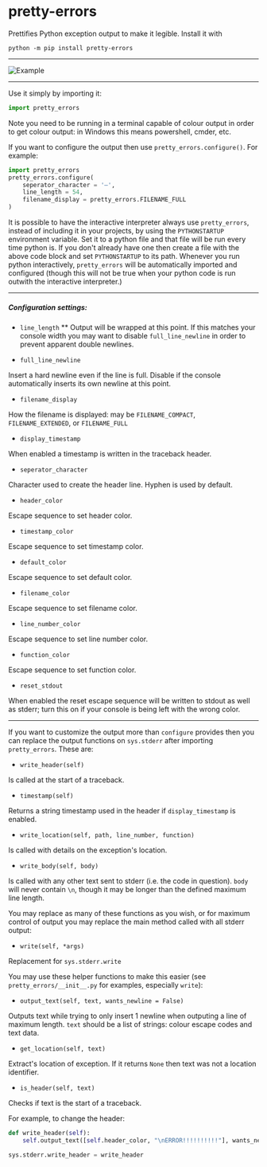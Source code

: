 # pretty-errors

Prettifies Python exception output to make it legible. Install it with
```
python -m pip install pretty-errors
```
---
![Example](https://i.imgur.com/0jpEqob.png)

---
Use it simply by importing it:
```python
import pretty_errors
```
Note you need to be running in a terminal capable of colour output in order to get colour output: in Windows
this means powershell, cmder, etc.

If you want to configure the output then use `pretty_errors.configure()`.  For example:
```python
import pretty_errors
pretty_errors.configure(
    seperator_character = '—',
    line_length = 54,
    filename_display = pretty_errors.FILENAME_FULL
)
```

It is possible to have the interactive interpreter always use `pretty_errors`, instead of including it in your projects, by using the `PYTHONSTARTUP` environment variable.  Set it to a python file and that file will be run every time python is.  If you don't already have one then create a file with the above code block and set `PYTHONSTARTUP` to its path.  Whenever you run python interactively, `pretty_errors` will be automatically imported and configured (though this will not be true when your python code is run outwith the interactive interpreter.)

---

##### Configuration settings:
* `line_length`
** Output will be wrapped at this point.  If this matches your console width you may want to disable `full_line_newline` in order to prevent apparent double newlines.

* `full_line_newline`

Insert a hard newline even if the line is full.  Disable if the console automatically inserts its own newline at this point.

* `filename_display`

How the filename is displayed: may be `FILENAME_COMPACT`, `FILENAME_EXTENDED`, or `FILENAME_FULL`

* `display_timestamp`

When enabled a timestamp is written in the traceback header.

* `seperator_character`

Character used to create the header line.  Hyphen is used by default.

* `header_color`

Escape sequence to set header color.

* `timestamp_color` 

Escape sequence to set timestamp color.

* `default_color` 

Escape sequence to set default color.

* `filename_color`

Escape sequence to set filename color.

* `line_number_color` 

Escape sequence to set line number color.

* `function_color` 

Escape sequence to set function color.

* `reset_stdout` 

When enabled the reset escape sequence will be written to stdout as well as stderr; turn this on if your console is being left with the wrong color.

---

If you want to customize the output more than `configure` provides then you can replace the output functions
on `sys.stderr` after importing `pretty_errors`.  These are:

* `write_header(self)`

Is called at the start of a traceback.

* `timestamp(self)`

Returns a string timestamp used in the header if `display_timestamp` is enabled.

* `write_location(self, path, line_number, function)`

Is called with details on the exception's location.

* `write_body(self, body)`

Is called with any other text sent to stderr (i.e. the code in question).  `body` will never contain `\n`, though
it may be longer than the defined maximum line length.


You may replace as many of these functions as you wish, or for maximum control of output you may replace the main
method called with all stderr output:

* `write(self, *args)`

Replacement for `sys.stderr.write`


You may use these helper functions to make this easier (see `pretty_errors/__init__.py` for examples, especially `write`):


* `output_text(self, text, wants_newline = False)`

Outputs text while trying to only insert 1 newline when outputing a line of maximum length.  `text` should be a
list of strings: colour escape codes and text data.

* `get_location(self, text)`

Extract's location of exception.  If it returns `None` then text was not a location identifier.

* `is_header(self, text)`

Checks if text is the start of a traceback.


For example, to change the header:
```python
def write_header(self):
    self.output_text([self.header_color, "\nERROR!!!!!!!!!!"], wants_newline = True)

sys.stderr.write_header = write_header
```
